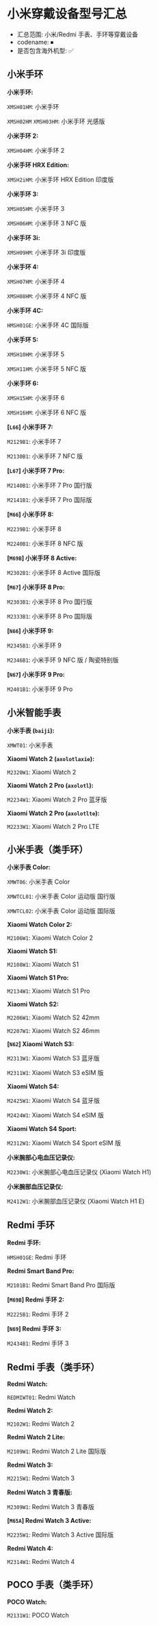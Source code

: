 # 小米穿戴设备型号汇总

- 汇总范围: 小米/Redmi 手表、手环等穿戴设备
- codename: ⏹
- 是否包含海外机型: ✅

## 小米手环

**小米手环:**

`XMSH01HM`: 小米手环

`XMSH02HM` `XMSH03HM`: 小米手环 光感版

**小米手环 2:**

`XMSH04HM`: 小米手环 2

**小米手环 HRX Edition:**

`XMSH2iHM`: 小米手环 HRX Edition 印度版

**小米手环 3:**

`XMSH05HM`: 小米手环 3

`XMSH06HM`: 小米手环 3 NFC 版

**小米手环 3i:**

`XMSH09HM`: 小米手环 3i 印度版

**小米手环 4:**

`XMSH07HM`: 小米手环 4

`XMSH08HM`: 小米手环 4 NFC 版

**小米手环 4C:**

`HMSH01GE`: 小米手环 4C 国际版

**小米手环 5:**

`XMSH10HM`: 小米手环 5

`XMSH11HM`: 小米手环 5 NFC 版

**小米手环 6:**

`XMSH15HM`: 小米手环 6

`XMSH16HM`: 小米手环 6 NFC 版

**[`L66`] 小米手环 7:**

`M2129B1`: 小米手环 7

`M2130B1`: 小米手环 7 NFC 版

**[`L67`] 小米手环 7 Pro:**

`M2140B1`: 小米手环 7 Pro 国行版

`M2141B1`: 小米手环 7 Pro 国际版

**[`M66`] 小米手环 8:**

`M2239B1`: 小米手环 8

`M2240B1`: 小米手环 8 NFC 版

**[`M69B`] 小米手环 8 Active:**

`M2302B1`: 小米手环 8 Active 国际版

**[`M67`] 小米手环 8 Pro:**

`M2303B1`: 小米手环 8 Pro 国行版

`M2333B1`: 小米手环 8 Pro 国际版

**[`N66`] 小米手环 9:**

`M2345B1`: 小米手环 9

`M2346B1`: 小米手环 9 NFC 版 / 陶瓷特别版

**[`N67`] 小米手环 9 Pro:**

`M2401B1`: 小米手环 9 Pro

## 小米智能手表

**小米手表 (`baiji`):**

`XMWT01`: 小米手表

**Xiaomi Watch 2 (`axolotlaxie`):**

`M2320W1`: Xiaomi Watch 2

**Xiaomi Watch 2 Pro (`axolotl`):**

`M2234W1`: Xiaomi Watch 2 Pro 蓝牙版

**Xiaomi Watch 2 Pro (`axolotlte`):**

`M2233W1`: Xiaomi Watch 2 Pro LTE

## 小米手表（类手环）

**小米手表 Color:**

`XMWT06`: 小米手表 Color

`XMWTCL01`: 小米手表 Color 运动版 国行版

`XMWTCL02`: 小米手表 Color 运动版 国际版

**Xiaomi Watch Color 2:**

`M2106W1`: Xiaomi Watch Color 2

**Xiaomi Watch S1:**

`M2108W1`: Xiaomi Watch S1

**Xiaomi Watch S1 Pro:**

`M2134W1`: Xiaomi Watch S1 Pro

**Xiaomi Watch S2:**

`M2206W1`: Xiaomi Watch S2 42mm

`M2207W1`: Xiaomi Watch S2 46mm

**[`N62`] Xiaomi Watch S3:**

`M2313W1`: Xiaomi Watch S3 蓝牙版

`M2311W1`: Xiaomi Watch S3 eSIM 版

**Xiaomi Watch S4:**

`M2425W1`: Xiaomi Watch S4 蓝牙版

`M2424W1`: Xiaomi Watch S4 eSIM 版

**Xiaomi Watch S4 Sport:**

`M2312W1`: Xiaomi Watch S4 Sport eSIM 版

**小米腕部心电血压记录仪:**

`M2230W1`: 小米腕部心电血压记录仪 (Xiaomi Watch H1)

**小米腕部血压记录仪:**

`M2412W1`: 小米腕部血压记录仪 (Xiaomi Watch H1 E)

## Redmi 手环

**Redmi 手环:**

`HMSH01GE`: Redmi 手环

**Redmi Smart Band Pro:**

`M2101B1`: Redmi Smart Band Pro 国际版

**[`M69B`] Redmi 手环 2:**

`M2225B1`: Redmi 手环 2

**[`N69`] Redmi 手环 3:**

`M2434B1`: Redmi 手环 3

## Redmi 手表（类手环）

**Redmi Watch:**

`REDMIWT01`: Redmi Watch

**Redmi Watch 2:**

`M2102W1`: Redmi Watch 2

**Redmi Watch 2 Lite:**

`M2109W1`: Redmi Watch 2 Lite 国际版

**Redmi Watch 3:**

`M2215W1`: Redmi Watch 3

**Redmi Watch 3 青春版:**

`M2309W1`: Redmi Watch 3 青春版

**[`M65A`] Redmi Watch 3 Active:**

`M2235W1`: Redmi Watch 3 Active 国际版

**Redmi Watch 4:**

`M2314W1`: Redmi Watch 4

## POCO 手表（类手环）

**POCO Watch:**

`M2131W1`: POCO Watch
